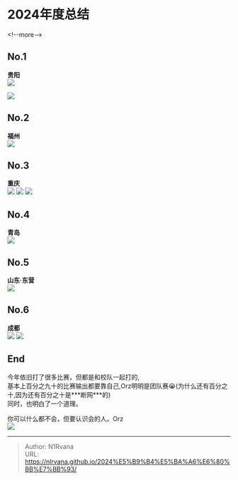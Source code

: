 # 2024年度总结

  
  
&lt;!--more--&gt;  
## No.1  
**贵阳**  
![](https://picture-1304797147.cos.ap-nanjing.myqcloud.com/picture/202412312044454.png)
  
![](https://picture-1304797147.cos.ap-nanjing.myqcloud.com/picture/202412312043600.png)
## No.2   
**福州**  
![](https://picture-1304797147.cos.ap-nanjing.myqcloud.com/picture/202412312044605.png)
## No.3  
**重庆**  
![](https://picture-1304797147.cos.ap-nanjing.myqcloud.com/picture/202412312045174.png)
![](https://picture-1304797147.cos.ap-nanjing.myqcloud.com/picture/202412312045272.png)
![](https://picture-1304797147.cos.ap-nanjing.myqcloud.com/picture/202412312045450.png)
## No.4  
**青岛**  
![](https://picture-1304797147.cos.ap-nanjing.myqcloud.com/picture/202412312046763.png)
## No.5  
**山东·东营**  
![](https://picture-1304797147.cos.ap-nanjing.myqcloud.com/picture/202412312046257.png)
## No.6
**成都**  
![](https://picture-1304797147.cos.ap-nanjing.myqcloud.com/picture/202412312047211.png)
![](https://picture-1304797147.cos.ap-nanjing.myqcloud.com/picture/202412312047535.png)
## End  
今年依旧打了很多比赛，但都是和校队一起打的,  
基本上百分之九十的比赛输出都要靠自己,Orz明明是团队赛😭(为什么还有百分之十,因为还有百分之十是*\**断网\***的)  
同时，也明白了一个道理。 


你可以什么都不会，但要认识会的人。Orz  
![](https://picture-1304797147.cos.ap-nanjing.myqcloud.com/picture/202412312054392.jpg)

---

> Author: N1Rvana  
> URL: https://nlrvana.github.io/2024%E5%B9%B4%E5%BA%A6%E6%80%BB%E7%BB%93/  

